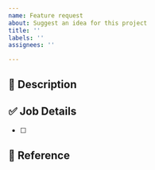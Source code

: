 ```yaml
---
name: Feature request
about: Suggest an idea for this project
title: ''
labels: ''
assignees: ''

---
```


## 🎯 Description
>

## ✅ Job Details
- [ ] 

## 📌 Reference
